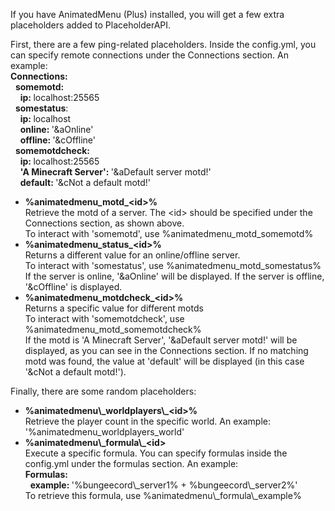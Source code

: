 If you have AnimatedMenu (Plus) installed, you will get a few extra placeholders added to PlaceholderAPI.

First, there are a few ping-related placeholders. Inside the config.yml, you can specify remote connections under the Connections section. An example:<br/>
<b>Connections:</b><br/>
&nbsp;&nbsp;<b>somemotd:</b><br/>
&nbsp;&nbsp;&nbsp;&nbsp;<b>ip: </b>localhost:25565<br/>
&nbsp;&nbsp;<b>somestatus</b>:<br/>
&nbsp;&nbsp;&nbsp;&nbsp;<b>ip: </b>localhost<br/>
&nbsp;&nbsp;&nbsp;&nbsp;<b>online: </b>'&aOnline'<br/>
&nbsp;&nbsp;&nbsp;&nbsp;<b>offline: </b>'&cOffline'<br/>
&nbsp;&nbsp;<b>somemotdcheck:</b><br/>
&nbsp;&nbsp;&nbsp;&nbsp;<b>ip: </b>localhost:25565<br/>
&nbsp;&nbsp;&nbsp;&nbsp;<b>'A Minecraft Server': </b>'&aDefault server motd!'<br/>
&nbsp;&nbsp;&nbsp;&nbsp;<b>default: </b>'&cNot a default motd!'

<ul>
	<li>
		<b>%animatedmenu_motd_&lt;id&gt;%</b><br/>
		Retrieve the motd of a server. The &lt;id&gt; should be specified under the Connections section, as shown above.<br/>
		To interact with 'somemotd', use %animatedmenu_motd_somemotd%
	</li>
	<li>
		<b>%animatedmenu_status_&lt;id&gt;%</b><br/>
		Returns a different value for an online/offline server.<br/>
		To interact with 'somestatus', use %animatedmenu_motd_somestatus%<br/>
		If the server is online, '&aOnline' will be displayed. If the server is offline, '&cOffline' is displayed.
	</li>
	<li>
		<b>%animatedmenu_motdcheck_&lt;id&gt;%</b><br/>
		Returns a specific value for different motds<br/>
		To interact with 'somemotdcheck', use %animatedmenu_motd_somemotdcheck%<br/>
		If the motd is 'A Minecraft Server', '&aDefault server motd!' will be displayed, as you can see in the Connections section. If no matching motd was found, the value at 'default' will be displayed (in this case '&cNot a default motd!').
	</li>
</ul>

Finally, there are some random placeholders:
<ul>
	<li>
		<b>%animatedmenu\_worldplayers\_&lt;id&gt;%</b><br/>
		Retrieve the player count in the specific world. An example: '%animatedmenu_worldplayers_world'
	</li>
	<li>
		<b>%animatedmenu\_formula\_&lt;id&gt;</b><br/>
		Execute a specific formula. You can specify formulas inside the config.yml under the formulas section. An example:<br/>
		<b>Formulas:</b><br/>
		&nbsp;&nbsp;<b>example: </b>'%bungeecord\_server1% + %bungeecord\_server2%'<br/>
		To retrieve this formula, use %animatedmenu\_formula\_example%
	</li>
</ul>